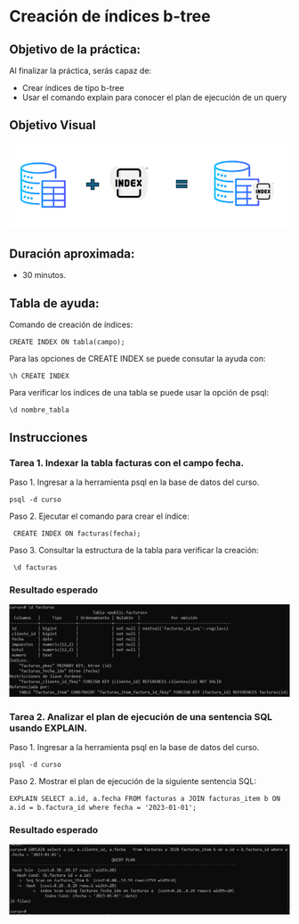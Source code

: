 # Creación de índices b-tree

## Objetivo de la práctica:
Al finalizar la práctica, serás capaz de:
- Crear índices de tipo b-tree
- Usar el comando explain para conocer el plan de ejecución de un query

## Objetivo Visual 
 
![diagrama1](../images/lab2/img1.png)

## Duración aproximada:
- 30 minutos.

## Tabla de ayuda:
Comando de creación de índices:
```shell
CREATE INDEX ON tabla(campo);
```
Para las opciones de CREATE INDEX se puede consutar la ayuda con:
```shell
\h CREATE INDEX
```
Para verificar los índices de una tabla se puede usar la opción de psql:
```shell
\d nombre_tabla
```

## Instrucciones 
<!-- Proporciona pasos detallados sobre cómo configurar y administrar sistemas, implementar soluciones de software, realizar pruebas de seguridad, o cualquier otro escenario práctico relevante para el campo de la tecnología de la información -->
### Tarea 1. Indexar la tabla facturas con el campo fecha.
Paso 1. Ingresar a la herramienta psql en la base de datos del curso.
```shell
psql -d curso
```

Paso 2. Ejecutar el comando para crear el índice:
```shell
 CREATE INDEX ON facturas(fecha);
```

Paso 3. Consultar la estructura de la tabla para verificar la creación:

```shell
 \d facturas
```

### Resultado esperado
![imagen resultado](../images/lab2/img2.png)

### Tarea 2. Analizar el plan de ejecución de una sentencia SQL usando EXPLAIN.
Paso 1. Ingresar a la herramienta psql en la base de datos del curso.
```shell
psql -d curso
```

Paso 2. Mostrar el plan de ejecución de la siguiente sentencia SQL:
```shell
EXPLAIN SELECT a.id, a.fecha FROM facturas a JOIN facturas_item b ON a.id = b.factura_id where fecha = '2023-01-01';
```


### Resultado esperado
![imagen resultado](../images/lab2/img3.png)

